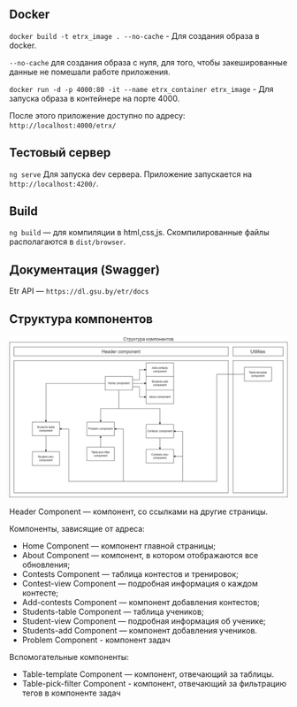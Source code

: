## Docker

`docker build -t etrx_image . --no-cache` - Для создания образа в docker.

`--no-cache` для создания образа с нуля, для того, чтобы закешированные данные не помешали работе приложения.

`docker run -d -p 4000:80 -it --name etrx_container etrx_image` - Для запуска образа в контейнере на порте 4000.

После этого приложение доступно по адресу:  `http://localhost:4000/etrx/`

## Тестовый сервер

`ng serve` Для запуска dev сервера. Приложение запускается на `http://localhost:4200/`.

## Build

`ng build` — для компиляции в html,css,js. Скомпилированные файлы располагаются в `dist/browser`.

## Документация (Swagger)

Etr API — `https://dl.gsu.by/etr/docs`

## Структура компонентов

![image](readme_img/docs-etrx.png)

Header Component — компонент, со ссылками на другие страницы.

Компоненты, зависящие от адреса:
- Home Component — компонент главной страницы;
- About Component — компонент, в котором отображаются все обновления;
- Contests Component — таблица контестов и тренировок;
- Contest-view Component — подробная информация о каждом контесте;
- Add-contests Component — компонент добавления контестов;
- Students-table Component — таблица учеников;
- Student-view Component — подробная информация об ученике;
- Students-add Component — компонент добавления учеников.
- Problem Component - компонент задач

Вспомогательные компоненты:
- Table-template Component — компонент, отвечающий за таблицы.
- Table-pick-filter Component - компонент, отвечающий за фильтрацию тегов в компоненте задач